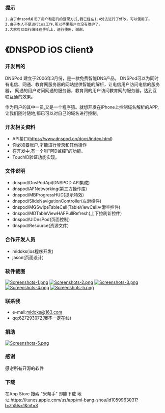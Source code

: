 ### 提示

```
1.由于dnspod关闭了用户和密码的登录方式,我已经在1.4分支进行了修改，可以使用了。
2.由于本人不是进行ios工作,所以苹果账户也没有维护了。
3.大家可以自行编译在手机上，进行使用，谢谢。
```


《DNSPOD iOS Client》
=================

### 开发目的
DNSPod 建立于2006年3月份，是一款免费智能DNS产品。 
DNSPod可以为同时有电信、网通、教育网服务器的网站提供智能的解析，让电信用户访问电信的服务器，
网通的用户访问网通的服务器，教育网的用户访问教育网的服务器，达到互联互通的效果。

作为用户的其中一员,又是一个程序猿。就想开发在iPhone上控制域名解析的APP,让我们随时随地,都已可以对自己的域名进行控制。


### 开发相关资料
 - API接口(https://www.dnspod.cn/docs/index.html)
 - 你必须要账户,才能进行登录和其他操作
 - 在开发中,有一个叫"阿D监控"的功能。
 - TouchID验证功能实现。


### 文件说明
 - dnspod/DnsPodApi(DNSPOD API集成)
 - dnspod/AFNetworking(第三方操作库)
 - dnspod/MBProgressHUD(提示特效)
 - dnspod/SlideNavigationController(左滑控件)
 - dnspod/MGSwipeTableCell(TableViewCell左滑空控件)
 - dnspod/MDTableViewHAFPullRefresh(上下拉刷新控件)
 - dnspod/UIDnsPod(页面控制)
 - dnspod/Resource(资源文件)


### 合作开发人员
 - midoks(ios程序开发) 
 - jason(页面设计)


### 软件截图

[![Screenshots-1.png](/document/images/Screenshots-1.png)](/document/images/Screenshots-1.png)
[![Screenshots-2.png](/document/images/Screenshots-2.png)](/document/images/Screenshots-2.png)
[![Screenshots-3.png](/document/images/Screenshots-3.png)](/document/images/Screenshots-3.png)
[![Screenshots-4.png](/document/images/Screenshots-4.png)](/document/images/Screenshots-5.png)
[![Screenshots-5.png](/document/images/Screenshots-5.png)](/document/images/Screenshots-5.png)

### 联系我
- e-mail:midoks@163.com
- qq:627293072(我不一定在线)

### 捐助
[![Screenshots-5.png](/document/images/donate.png)](/document/images/donate.png)

### 感谢
感谢所有开源的软件

### 下载
在App Store 搜索 "米帮手" 即能下载
地址:https://itunes.apple.com/us/app/mi-bang-shou/id1059963031?l=zh&ls=1&mt=8
